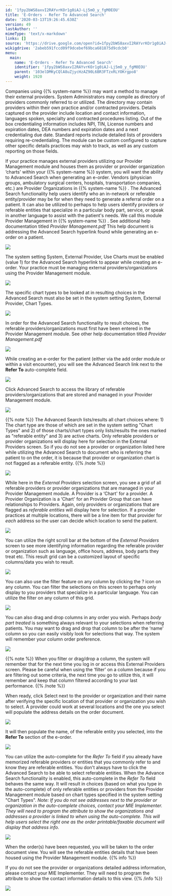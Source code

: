 ```yaml
---
id: '1fpy2bWS8axvI2RAYvrKOr1g0iAJ-Lj5mO_y_fgM0EOU'
title: 'E-Orders - Refer To Advanced Search'
date: '2020-03-13T19:26:45.630Z'
version: 49
lastAuthor: ''
mimeType: 'text/x-markdown'
links: []
source: 'https://drive.google.com/open?id=1fpy2bWS8axvI2RAYvrKOr1g0iAJ-Lj5mO_y_fgM0EOU'
wikigdrive: '2abeb591fccd09f9dcebef69bca681875d9cdcb0'
menu:
  main:
    name: 'E-Orders - Refer To Advanced Search'
    identifier: '1fpy2bWS8axvI2RAYvrKOr1g0iAJ-Lj5mO_y_fgM0EOU'
    parent: '103elDMKyCQlA8uZjycHzAZ90L6BR3FTzxRLYOKrgpo8'
    weight: 1920
---
```

Companies using {{% system-name %}} may want a method to manage their external providers. System Administrators may compile as directory of providers commonly referred to or utilized. The directory may contain providers within their own practice and/or contracted providers. Details captured on the provider include location and contact information, languages spoken, specialty and contracted procedures listing. Out of the box credentialing information includes NPI, TIN, License numbers and expiration dates, DEA numbers and expiration dates and a next credentialing due date. Standard reports include detailed lists of providers requiring re-credentialing. The module can be custom configured to capture other specific details practices may wish to track, as well as any custom reporting on those fields.

If your practice manages external providers utilizing our Provider Management module and houses them as provider or provider organization ‘charts' within your {{% system-name %}} system, you will want the ability to Advanced Search when generating an e-order. Vendors (physician groups, ambulatory surgical centers, hospitals, transportation companies, etc.) are Provider Organizations in {{% system-name %}} . The Advanced Search functionality help users identify who an in-network or referable entity/provider may be for when they need to generate a referral order on a patient. It can also be utilized to perhaps to help users identify providers or referable entities that specialize in a particular body part, service, or speak in another language to assist with the patient's needs. We call this module Provider Management in {{% system-name %}} . See additional help documentation titled *Provider Management.pdf* This help document is addressing the Advanced Search hyperlink found while generating an e-order on a patient.
  
![](../e-orders-refer-to-advanced-search.assets/10000201000004B2000001624509291E8807F73F.png)  

The system setting System, External Provider, Use Charts must be enabled (value 1) for the Advanced Search hyperlink to appear while creating an e-order. Your practice must be managing external providers/organizations using the Provider Management module.
  
![](../e-orders-refer-to-advanced-search.assets/10000201000001BA0000004F9B621FC98FCAC5FA.png)  

The specific chart types to be looked at in resulting choices in the Advanced Search must also be set in the system setting System, External Provider, Chart Types.
  
![](../e-orders-refer-to-advanced-search.assets/10000000000002450000004EDBB0D2AC1A809657.png)  

In order for the Advanced Search functionality to result choices, the referable providers/organizations must first have been entered in the Provider Management module. See other help documentation titled *Provider Management.pdf*
  
![](../e-orders-refer-to-advanced-search.assets/1000020100000555000001AFAF339206B4627DFB.png)  

While creating an e-order for the patient (either via the add order module or within a visit encounter), you will see the Advanced Search link next to the **Refer To** auto-complete field.
  
![](../e-orders-refer-to-advanced-search.assets/10000201000004B2000001624509291E8807F73F.png)  

Click Advanced Search to access the library of referable providers/organizations that are stored and managed in your Provider Management module.
  
![](../e-orders-refer-to-advanced-search.assets/100002010000046D000000F4EE7C66D7E502C1F8.png)  


{{% note %}}
The Advanced Search lists/results all chart choices where: 1) The chart type are those of which are set in the system setting "Chart Types" and 2) of those charts/chart types only lists/results the ones marked as "referable entity" and 3) are active charts. Only referable providers or provider organizations will display here for selection in the External Providers screen. So if you do not see a provider or organization listed here while utilizing the Advanced Search to document who is referring the patient to on the order, it is because that provider or organization chart is not flagged as a referable entity.
{{% /note %}}
  
![](../e-orders-refer-to-advanced-search.assets/10000201000002120000005F48C6060C2EFAC43C.png)  

While here in the *External Providers* selection screen, you see a grid of all referable providers or provider organizations that are managed in your Provider Management module. A Provider is a ‘Chart' for a provider. A Provider Organization is a ‘Chart' for an Provider Group that can have relationships to Providers. Again, only providers or organizations that are flagged as *referable entities* will display here for selection. If a provider practices at multiple locations, there will be a line item for that provider for *each* address so the user can decide which location to send the patient.
  
![](../e-orders-refer-to-advanced-search.assets/1000020100000470000000C17E2422FD40CE5EA3.png)  

You can utilize the right scroll bar at the bottom of the *External Providers* screen to see more identifying information regarding the referable provider or organization such as language, office hours, address, body parts they treat etc. This result grid can be a customized layout of specific columns/data you wish to result.
  
![](../e-orders-refer-to-advanced-search.assets/100002010000042E000001418E643414AB6EC78F.png)  

You can also use the filter feature on any column by clicking the ? icon on any column. You can filter the selections on this screen to perhaps only display to you providers that specialize in a particular language. You can utilize the filter on any column of this grid.
  
![](../e-orders-refer-to-advanced-search.assets/10000201000001F0000001688BE7823859D7584C.png)  

You can also drag and drop columns in any order you wish. Perhaps *body part treated* is something always relevant to your selections when referring patients. You may want to drag and drop that column to be after the ‘name' column so you can easily visibly look for selections that way. The system will remember your column order preference.
  
![](../e-orders-refer-to-advanced-search.assets/100002010000047100000152D0557C4E54D61398.png)  


{{% note %}}
When you filter or drag/drop a column, the system will remember that for the next time you log in or access this External Providers screen. Please be careful when using the ‘filter' on a column because if you are filtering out some criteria, the next time you go to utilize this, it will remember and keep that column filtered according to your last performance.
{{% /note %}}

When ready, click Select next to the provider or organization and their name after verifying the specific location of that provider or organization you wish to select. A provider could work at several locations and the one you select will populate the address details on the order document.
  
![](../e-orders-refer-to-advanced-search.assets/1000020100000467000000B8B14477A3E39C1170.png)  

It will then populate the name, of the referable entity you selected, into the **Refer To** section of the e-order.
  
![](../e-orders-refer-to-advanced-search.assets/10000201000003B3000000C992BD28CAF3BB9768.png)  

You can utilize the auto-complete for the *Refer To* field if you already have memorized referable providers or entities that you commonly refer to and know they are referable entities. You don't always have to click the Advanced Search to be able to select referable entities. When the Advance Search functionality is enabled, this auto-complete in the *Refer To* field behaves the same way. It will result in choices (based on what you type in the auto-complete) of only referable entities or providers from the Provider Management module based on chart types specified in the system setting "Chart Types". *Note: If you do not see addresses next to the provider or organization in the auto-complete choices, contact your MIE Implementer. They will need to program the attribute to show the organizations and addresses a provider is linked to when using the auto-complete. This will help users select the right one as the order printable/faxable document will display that address info.*
  
![](../e-orders-refer-to-advanced-search.assets/100002010000032A000000F5DC3BC09CD2D811BB.png)  

When the order(s) have been requested, you will be taken to the order document view. You will see the referable entities details that have been housed using the Provider Management module.
{{% info %}}

If you do not see the provider or organizations detailed address information, please contact your MIE Implementer. They will need to program the attribute to show the contact information details to this view.
{{% /info %}}
  
![](../e-orders-refer-to-advanced-search.assets/100002010000047A000001E087B4FE9B986404FC.png)  

